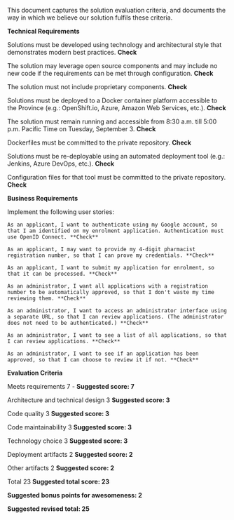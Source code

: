 This document captures the solution evaluation criteria, and documents the way in which we believe our solution fulfils these criteria.

**Technical Requirements**

Solutions must be developed using technology and architectural style that demonstrates modern best practices. **Check**

The solution may leverage open source components and may include no new code if the requirements can be met through configuration. **Check**

The solution must not include proprietary components. **Check**

Solutions must be deployed to a Docker container platform accessible to the Province (e.g.: OpenShift.io, Azure, Amazon Web Services, etc.). **Check**

The solution must remain running and accessible from 8:30 a.m. till 5:00 p.m. Pacific Time on Tuesday, September 3. **Check**

Dockerfiles must be committed to the private repository. **Check**

Solutions must be re-deployable using an automated deployment tool (e.g.: Jenkins, Azure DevOps, etc.). **Check**

Configuration files for that tool must be committed to the private repository. **Check**

**Business Requirements**

Implement the following user stories:
    
    As an applicant, I want to authenticate using my Google account, so that I am identified on my enrolment application. Authentication must use OpenID Connect. **Check**
    
    As an applicant, I may want to provide my 4-digit pharmacist registration number, so that I can prove my credentials. **Check**
    
    As an applicant, I want to submit my application for enrolment, so that it can be processed. **Check**
    
    As an administrator, I want all applications with a registration number to be automatically approved, so that I don't waste my time reviewing them. **Check**
    
    As an administrator, I want to access an administrator interface using a separate URL, so that I can review applications. (The administrator does not need to be authenticated.) **Check**
    
    As an administrator, I want to see a list of all applications, so that I can review applications. **Check**
    
    As an administrator, I want to see if an application has been approved, so that I can choose to review it if not. **Check**


**Evaluation Criteria**

Meets requirements 	7 - **Suggested score: 7**

Architecture and technical design 	3 **Suggested score: 3**

Code quality 	3 **Suggested score: 3**

Code maintainability 	3 **Suggested score: 3**

Technology choice 	3 **Suggested score: 3**

Deployment artifacts 	2 **Suggested score: 2**

Other artifacts 	2 **Suggested score: 2**

Total 	23 **Suggested total score: 23**

**Suggested bonus points for awesomeness: 2**

**Suggested revised total: 25**
